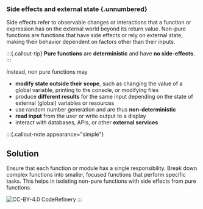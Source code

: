 
### Side effects and external state {.unnumbered}
Side effects refer to observable changes or interactions that a function or expression has on the external world beyond its return value. Non-pure functions are functions that have side effects or rely on external state, making their behavior dependent on factors other than their inputs. 

:::{.callout-tip}
**Pure functions** are **deterministic** and have **no side-effects**.
:::

Instead, non pure functions may

- **modify state outside their scope**, such as changing the value of a global variable, printing to the console, or modifying files
- produce **different results** for the same input depending on the state of external (global) variables or resources
- use random number generation and are thus **non-deterministic**
- **read input** from the user or write output to a display
- interact with databases, APIs, or other **external services**


:::{.callout-note appearance="simple"} 
## Solution

Ensure that each function or module has a single responsibility. Break down complex functions into smaller, focused functions that perform specific tasks. This helps in isolating non-pure functions with side effects from pure functions.

![*CC-BY-4.0 CodeRefinery*](https://raw.githubusercontent.com/coderefinery/modular-code-development/61517f7f01a0ff49c441f7dee731be4f6799ec03/img/good-vs-bad.svg)
:::